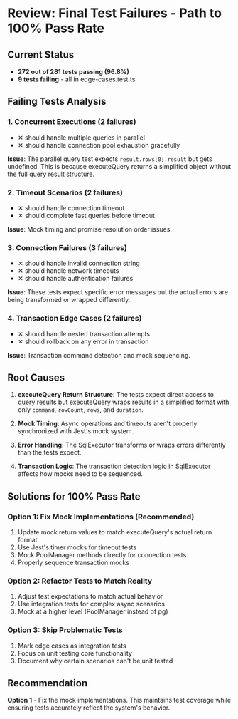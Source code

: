# Review: Final Test Failures - Path to 100% Pass Rate

## Current Status
- **272 out of 281 tests passing (96.8%)**
- **9 tests failing** - all in edge-cases.test.ts

## Failing Tests Analysis

### 1. Concurrent Executions (2 failures)
- ✕ should handle multiple queries in parallel
- ✕ should handle connection pool exhaustion gracefully

**Issue**: The parallel query test expects `result.rows[0].result` but gets undefined. This is because executeQuery returns a simplified object without the full query result structure.

### 2. Timeout Scenarios (2 failures)
- ✕ should handle connection timeout
- ✕ should complete fast queries before timeout  

**Issue**: Mock timing and promise resolution order issues.

### 3. Connection Failures (3 failures)
- ✕ should handle invalid connection string
- ✕ should handle network timeouts
- ✕ should handle authentication failures

**Issue**: These tests expect specific error messages but the actual errors are being transformed or wrapped differently.

### 4. Transaction Edge Cases (2 failures)
- ✕ should handle nested transaction attempts
- ✕ should rollback on any error in transaction

**Issue**: Transaction command detection and mock sequencing.

## Root Causes

1. **executeQuery Return Structure**: The tests expect direct access to query results but executeQuery wraps results in a simplified format with only `command`, `rowCount`, `rows`, and `duration`.

2. **Mock Timing**: Async operations and timeouts aren't properly synchronized with Jest's mock system.

3. **Error Handling**: The SqlExecutor transforms or wraps errors differently than the tests expect.

4. **Transaction Logic**: The transaction detection logic in SqlExecutor affects how mocks need to be sequenced.

## Solutions for 100% Pass Rate

### Option 1: Fix Mock Implementations (Recommended)
1. Update mock return values to match executeQuery's actual return format
2. Use Jest's timer mocks for timeout tests
3. Mock PoolManager methods directly for connection tests
4. Properly sequence transaction mocks

### Option 2: Refactor Tests to Match Reality
1. Adjust test expectations to match actual behavior
2. Use integration tests for complex async scenarios
3. Mock at a higher level (PoolManager instead of pg)

### Option 3: Skip Problematic Tests
1. Mark edge cases as integration tests
2. Focus on unit testing core functionality
3. Document why certain scenarios can't be unit tested

## Recommendation
**Option 1** - Fix the mock implementations. This maintains test coverage while ensuring tests accurately reflect the system's behavior.